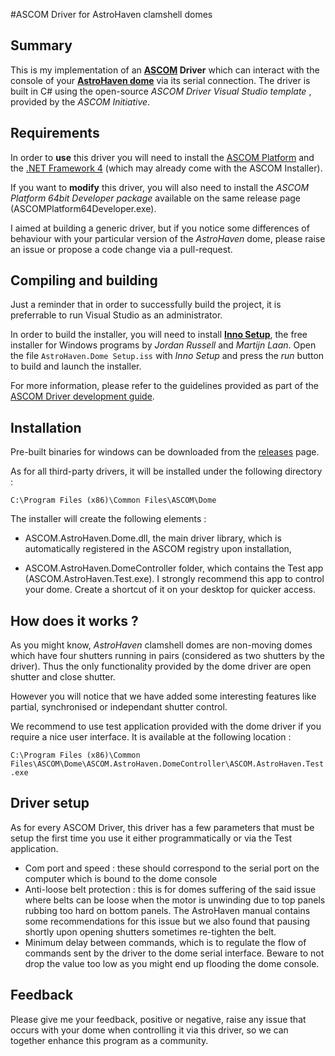 #ASCOM Driver for AstroHaven clamshell domes

## Summary 

This is my implementation of an **[ASCOM](https://ascom-standards.org/) Driver** which can interact with the console of your **[AstroHaven dome](https://astrohaven.com/)** via its serial connection. The driver is built in C# using the open-source *ASCOM Driver Visual Studio template*  , provided by the *ASCOM Initiative*.

## Requirements

In order to **use** this driver you will need to install the [ASCOM Platform](https://github.com/ASCOMInitiative/ASCOMPlatform/releases) and the [.NET Framework 4](https://www.microsoft.com/en-au/download/details.aspx?id=17851) (which may already come with the ASCOM Installer).

If you want to **modify** this driver, you will  also need to install the *ASCOM Platform 64bit Developer package* available on the same release page (ASCOMPlatform64Developer.exe).

I aimed at building a generic driver, but if you notice some differences of behaviour with your particular version of the *AstroHaven* dome, please raise an issue or propose a code change via a pull-request.

## Compiling and building

Just a reminder that in order to successfully build the project, it is preferrable to run Visual Studio as an administrator.

In order to build the installer, you will need to install [**Inno Setup**](http://www.jrsoftware.org/isdl.php#stable), the free installer for Windows programs by *Jordan Russell* and *Martijn Laan*. Open the file `AstroHaven.Dome Setup.iss` with *Inno Setup* and press the *run* button to build and launch the installer.

For more information, please refer to the guidelines provided as part of the [ASCOM Driver development guide](https://ascom-standards.org/Developer/DriverImpl.htm).

## Installation

Pre-built binaries for windows can be downloaded from the [releases]() page.

As for all third-party drivers, it will be installed under the following directory :

`C:\Program Files (x86)\Common Files\ASCOM\Dome`

The installer will create the following elements :

- ASCOM.AstroHaven.Dome.dll, the main driver library, which is automatically registered in the ASCOM registry upon installation,

- ASCOM.AstroHaven.DomeController folder, which contains the Test app (ASCOM.AstroHaven.Test.exe). I strongly recommend this app to control your dome. Create a shortcut of it on your desktop for quicker access.

## How does it works ?

As you might know, *AstroHaven* clamshell domes are non-moving domes which have four shutters running in pairs (considered as two shutters by the driver). Thus the only functionality provided by the dome driver are open shutter and close shutter. 

However you will notice that we have added some interesting features like partial, synchronised or independant shutter control. 

We recommend to use test application provided with the dome driver if you require a nice user interface. It is available at the following location :

`C:\Program Files (x86)\Common Files\ASCOM\Dome\ASCOM.AstroHaven.DomeController\ASCOM.AstroHaven.Test.exe`

## Driver setup

As for every ASCOM Driver, this driver has a few parameters that must be setup the first time you use it either programmatically or via the Test application.

- Com port and speed : these should correspond to the serial port on the computer which is bound to the dome console
- Anti-loose belt protection : this is for domes suffering of the said issue where belts  can be loose when the motor is unwinding due to top panels rubbing too hard on bottom panels. The AstroHaven manual contains some recommendations for this issue but we also found that pausing shortly upon opening shutters sometimes re-tighten the belt.
- Minimum delay between commands, which is to regulate the flow of commands sent by the driver to the dome serial interface. Beware to not drop the value too low as you might end up flooding the dome console.

## Feedback

Please give me your feedback, positive or negative, raise any issue that occurs with your dome when controlling it via this driver, so we can together enhance this program as a community.



